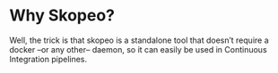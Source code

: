 # Why Skopeo?

Well, the trick is that skopeo is a standalone tool that doesn’t require a docker –or any other– daemon, so it can easily be used in Continuous Integration pipelines.
